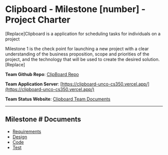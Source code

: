 # Clipboard - Milestone [number] - Project Charter

[Replace]Clipboard is a application for scheduling tasks for individuals on a project

Milestone 1 is the check point for launching a new project with a clear understanding
of the business proposition, scope and priorities of the project, and the technology
that will be used to create the desired solution.[Replace]

**Team Github Repo**:  [ClipBoard Repo](../..)

**Team Application Server**:  [https://clipboard-unco-cs350.vercel.app/](https://clipboard-unco-cs350.vercel.app/)

**Team Status Website**:  [Clipboard Team Documents](..)

---

## Milestone # Documents

* [Requirements](Requirements/Index.md)
* [Design](Design/Index.md)
* [Code](Code/Index.md)
* [Test](Test/Index.md)
